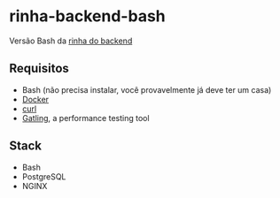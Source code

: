 # rinha-backend-bash

Versão Bash da [rinha do backend](https://github.com/zanfranceschi/rinha-de-backend-2023-q3) 

## Requisitos

* Bash (não precisa instalar, você provavelmente já deve ter um casa)
* [Docker](https://docs.docker.com/get-docker/)
* [curl](https://curl.se/download.html)
* [Gatling](https://gatling.io/open-source/), a performance testing tool

## Stack

* Bash
* PostgreSQL
* NGINX
